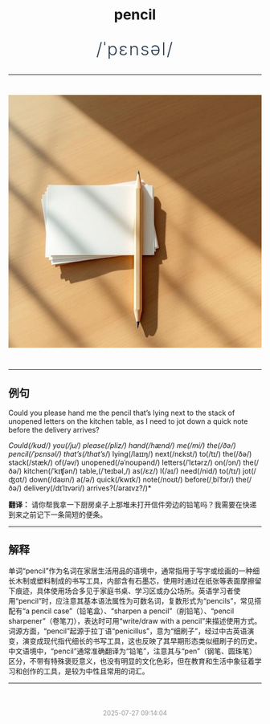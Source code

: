<div align="center">

# pencil

<div style="margin: 30px 0;">
<h1 style="font-size: 2.5em; font-weight: 300; letter-spacing: 2px; margin: 0; color: #2c3e50;">
/ˈpɛnsəl/
</h1>
</div>

</div>

---

<div align="center" style="margin: 40px 0;">

![pencil](images/pencil.png)

</div>

---

## 例句

Could you please hand me the pencil that’s lying next to the stack of unopened letters on the kitchen table, as I need to jot down a quick note before the delivery arrives?

*Could(/kʊd/) you(/ju/) please(/pliz/) hand(/hænd/) me(/mi/) the(/ðə/) pencil(/ˈpɛnsəl/) that’s(/that’s*/) lying(/laɪɪŋ/) next(/nɛkst/) to(/tɪ/) the(/ðə/) stack(/stæk/) of(/əv/) unopened(/əˈnoʊpənd/) letters(/ˈlɛtərz/) on(/ɔn/) the(/ðə/) kitchen(/ˈkɪʧən/) table,(/ˈteɪbəl,/) as(/ɛz/) I(/aɪ/) need(/nid/) to(/tɪ/) jot(/ʤɑt/) down(/daʊn/) a(/ə/) quick(/kwɪk/) note(/noʊt/) before(/ˌbiˈfɔr/) the(/ðə/) delivery(/dɪˈlɪvəri/) arrives?(/əraɪvz?/)*

**翻译：** 请你帮我拿一下厨房桌子上那堆未打开信件旁边的铅笔吗？我需要在快递到来之前记下一条简短的便条。

---

## 解释

单词“pencil”作为名词在家居生活用品的语境中，通常指用于写字或绘画的一种细长木制或塑料制成的书写工具，内部含有石墨芯，使用时通过在纸张等表面摩擦留下痕迹，具体使用场合多见于家庭书桌、学习区或办公场所。英语学习者使用“pencil”时，应注意其基本语法属性为可数名词，复数形式为“pencils”，常见搭配有“a pencil case”（铅笔盒）、“sharpen a pencil”（削铅笔）、“pencil sharpener”（卷笔刀），表达时可用“write/draw with a pencil”来描述使用方式。词源方面，“pencil”起源于拉丁语“penicillus”，意为“细刷子”，经过中古英语演变，演变成现代指代细长的书写工具，这也反映了其早期形态类似细刷子的历史。中文语境中，“pencil”通常准确翻译为“铅笔”，注意其与“pen”（钢笔、圆珠笔）区分，不带有特殊褒贬意义，也没有明显的文化色彩，但在教育和生活中象征着学习和创作的工具，是较为中性且常用的词汇。


---

<div align="center" style="margin-top: 50px;">
<small style="color: #999; font-size: 0.9em;">2025-07-27 09:14:04</small>
</div>
